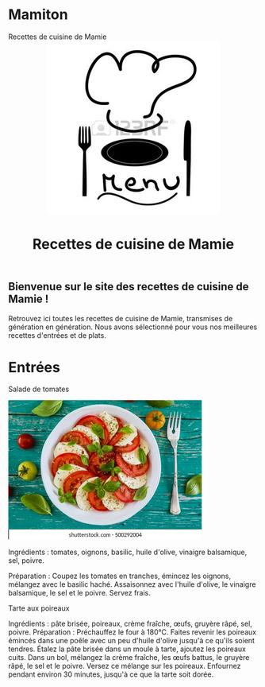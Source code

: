 # Mamiton

<!DOCTYPE html>
<html>
<head>
  Recettes de cuisine de Mamie
</head>
<body>
  <header>
    <img src="logoo.jpg">
    <h1>Recettes de cuisine de Mamie</h1>
  </header>
  <main>
    <h2>Bienvenue sur le site des recettes de cuisine de Mamie !</h2>
    <p>Retrouvez ici toutes les recettes de cuisine de Mamie, transmises de génération en génération. Nous avons sélectionné pour vous nos meilleures recettes d'entrées et de plats.</p>
    
 </header>
  <h1>Entrées</h1>
  <p>Salade de tomates</p>
  <img src="salade.jpg">
  
Ingrédients : tomates, oignons, basilic, huile d'olive, vinaigre balsamique, sel, poivre.
    
  Préparation : Coupez les tomates en tranches, émincez les oignons, mélangez avec le basilic haché. Assaisonnez avec l'huile d'olive, 
    le vinaigre balsamique, le sel et le poivre. Servez frais.
  
  
  
  Tarte aux poireaux

Ingrédients : pâte brisée, poireaux, crème fraîche, œufs, gruyère râpé, sel, poivre.
Préparation : Préchauffez le four à 180°C. Faites revenir les poireaux émincés dans une poêle avec un peu d'huile d'olive jusqu'à ce qu'ils soient tendres. Étalez la pâte brisée dans un moule à tarte, ajoutez les poireaux cuits. Dans un bol, mélangez la crème fraîche, les œufs battus, le gruyère râpé, le sel et le poivre. Versez ce mélange sur les poireaux. Enfournez pendant environ 30 minutes, jusqu'à ce que la tarte soit dorée.</p>
    
